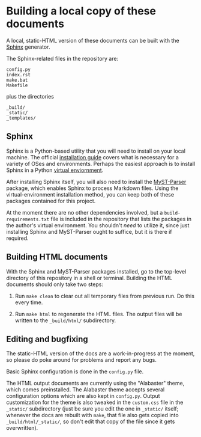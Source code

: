# Building a local copy of these documents #

A local, static-HTML version of these documents can be built with the
[Sphinx](https://www.sphinx-doc.org/) generator.

The Sphinx-related files in the repository are:
```
config.py
index.rst
make.bat
Makefile
```

plus the directories
```
_build/
_static/
_templates/
```

## Sphinx ##

Sphinx is a Python-based utility that you will need to install on your
local machine. The official [installation
guide](https://www.sphinx-doc.org/en/master/usage/quickstart.html)
covers what is necessary for a variety of OSes and
environments. Perhaps the easiest approach is to install Sphinx in a
Python [virtual
enviornment](https://www.sphinx-doc.org/en/master/usage/installation.html#using-virtual-environments). 

After installing Sphinx itself, you will also need to install the
[MyST-Parser](https://myst-parser.readthedocs.io/en/latest/) package,
which enables Sphinx to process Markdown files. Using the
virtual-environment installation method, you can keep both of these
packages contained for this project.

At the moment there are no other dependencies involved, but a
`build-requirements.txt` file is included in the repository that lists
the packages in the author's virtual environment. You shouldn't _need_
to utilize it, since just installing Sphinx and MyST-Parser ought to
suffice, but it is there if required.


## Building HTML documents ##

With the Sphinx and MyST-Parser packages installed, go to the
top-level directory of this repository in a shell or
terminal. Building the HTML documents should only take two steps:

1. Run `make clean` to clear out all temporary files from previous
   run. Do this every time.

2. Run `make html` to regenerate the HTML files. The output files will
   be written to the `_build/html/` subdirectory.


## Editing and bugfixing ##

The static-HTML version of the docs are a work-in-progress at the
moment, so please do poke around for problems and report any bugs.

Basic Sphinx configuration is done in the `config.py` file.

The HTML output documents are currently using the "Alabaster" theme,
which comes preinstalled. The Alabaster theme accepts several
configuration options which are also kept in `config.py`. Output
customization for the theme is also tweaked in the `custom.css` file
in the `_static/` subdirectory (just be sure you edit the one in
`_static/` itself; whenever the docs are rebuilt with `make`, that
file also gets copied into `_build/html/_static/`, so don't edit that
copy of the file since it gets overwritten).
